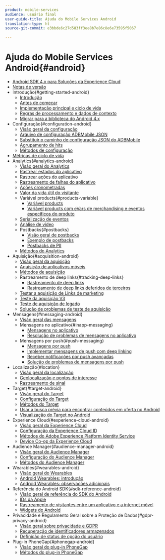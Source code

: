 ```yaml
---
product: mobile-services
audience: usuário final
user-guide-title: Ajuda do Mobile Services Android
translation-type: ht
source-git-commit: e3bbde6c27d583ff3ee8b7e86c8e6e73595f5067

---
```



# Ajuda do Mobile Services Android{#android}

+ [Android SDK 4.x para Soluções da Experience Cloud](overview.md)
+ [Notas de versão](rel-notes.md)
+ Introdução{#getting-started-android}
   + [Introdução](getting-started/getting-started.md)
   + [Antes de começar](getting-started/requirements.md)
   + [Implementação principal e ciclo de vida](getting-started/dev-qs.md)
   + [Regras de processamento e dados de contexto](getting-started/proc-rules.md)
   + [Migrar para a biblioteca do Android 4.x](getting-started/migration-v3.md)
+ Configuração{#configuration-android}
   + [Visão geral da configuração](configuration/configuration.md)
   + [Arquivo de configuração ADBMobile JSON](configuration/json-config/json-config.md)
   + [Substituir o caminho de configuração JSON do ADBMobile](configuration/json-config/json-config-remote.md)
   + [Agrupamento de hits](configuration/hit-batching.md)
   + [Métodos de configuração](configuration/methods.md)
+ [Métricas de ciclo de vida](metrics.md)
+ Analytics{#analytics-android}
   + [Visão geral do Analytics](analytics-main/analytics-main.md)
   + [Rastrear estados do aplicativo](analytics-main/states.md)
   + [Rastrear ações do aplicativo](analytics-main/actions.md)
   + [Rastreamento de falhas do aplicativo](analytics-main/crashes.md)
   + [Ações cronometradas](analytics-main/timed-actions.md)
   + [Valor da vida útil do visitante](analytics-main/lifetime-value.md)
   + Variável products{#products-variable}
      + [Variável products](analytics-main/products/products.md)
      + [Variável products com eVars de merchandising e eventos específicos do produto](analytics-main/products/products-variable-evars-events.md)
   + [Serialização de eventos](analytics-main/event-serialization.md)
   + [Análise de vídeo](analytics-main/video-qs.md)
   + Postbacks{#postbacks}
      + [Visão geral de postbacks](analytics-main/postbacks/postbacks.md)
      + [Exemplo de postbacks](analytics-main/postbacks/postback-example.md)
      + [Postbacks de PII](analytics-main/postbacks/c-pii-postbacks.md)
   + [Métodos do Analytics](analytics-main/analytics-methods.md)
+ Aquisição{#acquisition-android}
   + [Visão geral da aquisição](acquisition-main/acquisition-main-android.md)
   + [Aquisição de aplicativos móveis](acquisition-main/acquisition.md)
   + [Métodos de aquisição](acquisition-main/acquisition-methods.md)
   + Rastreamento de deep links{#tracking-deep-links}
      + [Rastreamento de deep links](acquisition-main/tracking-deep-links/tracking-deep-links.md)
      + [Rastreamento de deep links deferidos de terceiros](acquisition-main/tracking-deep-links/c-tracking-3rd-party-deferred-deep-links.md)
   + [Testar a aquisição de Links de marketing](acquisition-main/t-testing-marketing-link-acquisition.md)
   + [Teste da aquisição V3](acquisition-main/t-testing-version-3-acquisition.md)
   + [Teste de aquisição de legado](acquisition-main/t-testing-acquisition.md)
   + [Solução de problemas de teste de aquisição](acquisition-main/troubleshoot-acquisition-testing.md)
+ Mensagens{#messaging-android}
   + [Visão geral das mensagens](messaging-main/messaging-main-android.md)
   + Mensagens no aplicativo{#inapp-messaging}
      + [Mensagens no aplicativo](messaging-main/messaging/messaging.md)
      + [Resolução de problemas de mensagens no aplicativo](messaging-main/messaging/in-apps-ts.md)
   + Mensagens por push{#push-messaging}
      + [Mensagens por push](messaging-main/push-messaging/push-messaging.md)
      + [Implementar mensagens de push com deep linking](messaging-main/push-messaging/t-mob-impl-push-deeplinking-android-4x.md)
      + [Receber notificações por push avançadas](messaging-main/push-messaging/c-set-up-rich-push-notif-android.md)
      + [Solução de problemas de mensagens por push](messaging-main/push-messaging/c-troubleshooting-push-messaging.md)
+ Localização{#location}
   + [Visão geral da localização](location/location.md)
   + [Geolocalização e pontos de interesse](location/geo-poi.md)
   + [Rastreamento de sinal](location/beacon.md)
+ Target{#target-android}
   + [Visão geral do Target](target-main/target-main.md)
   + [Configuração do Target](target-main/target.md)
   + [Métodos do Target](target-main/c-target-methods.md)
   + [Usar a busca prévia para encontrar conteúdos em oferta no Android](target-main/c-mob-target-prefetch-android.md)
   + [Visualização do Target no Android](target-main/c-mob-target-preview-android.md)
+ Experience Cloud{#experience-cloud-android}
   + [Visão geral da Experience Cloud](c-marketing-cloud/c-marketing-cloud.md)
   + [Configuração da Experience Cloud ID](c-marketing-cloud/mcvid.md)
   + [Métodos do Adobe Experience Platform Identity Service](c-marketing-cloud/mc-methods.md)
   + [Device Co-op da Experience Cloud](c-marketing-cloud/t-mob-mc-device-coop-android-.md)
+ Audience Manager{#audience-manager-android}
   + [Visão geral do Audience Manager](audience-manager/audience-manager.md)
   + [Configuração do Audience Manager](audience-manager/audiencemgmt.md)
   + [Métodos do Audience Manager](audience-manager/c-audience-manager-methods.md)
+ Wearables{#wearables-android}
   + [Visão geral do Wearables](wearables/wearables.md)
   + [Android Wearables: introdução](wearables/android-wearable.md)
   + [Android Wearables: observações adicionais](wearables/c-android-wearables--additional-notes.md)
+ Referência do Android SDK{#sdk-reference-android}
   + [Visão geral de referência do SDK do Android](/help/android/reference/reference.md)
   + [IDs da Apple](/help/android/reference/app-ids.md)
   + [Rastreamento de visitantes entre um aplicativo e a internet móvel](/help/android/reference/hybrid-app.md)
   + [Widgets do Android](/help/android/reference/widgets.md)
+ Privacidade e Regulamento Geral sobre a Proteção de Dados{#gdpr-privacy-android}
   + [Visão geral sobre privacidade e GDPR](c-mob-privacy-gdpr-android/c-mob-privacy-gdpr-android.md)
   + [Recuperação de identificadores armazenados](c-mob-privacy-gdpr-android/c-mob-gdpr-ret-stored-ids-android.md)
   + [Definição de status de opção do usuário](c-mob-privacy-gdpr-android/privacy.md)
+ Plug-in PhoneGap{#phonegap-android}
   + [Visão geral do plug-in PhoneGap](phonegap/phonegap.md)
   + [Métodos do plug-in PhoneGap](phonegap/phonegap-methods.md)
